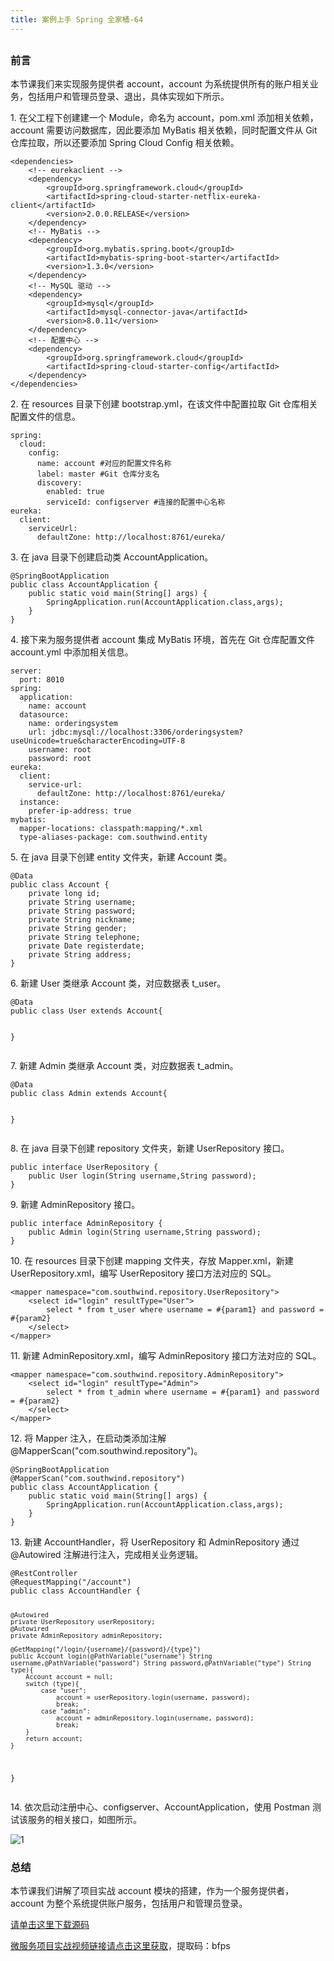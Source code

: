 ```yaml
---
title: 案例上手 Spring 全家桶-64
---
```

<article id="topicContainer" class="column_content"><h2 class="topic_title"></h2><div><h3 id="">前言</h3>
<p>本节课我们来实现服务提供者 account，account 为系统提供所有的账户相关业务，包括用户和管理员登录、退出，具体实现如下所示。</p>
<p>1. 在父工程下创建建一个 Module，命名为 account，pom.xml 添加相关依赖，account 需要访问数据库，因此要添加 MyBatis 相关依赖，同时配置文件从 Git 仓库拉取，所以还要添加 Spring Cloud Config 相关依赖。</p>
<pre><code class="xml language-xml">&lt;dependencies&gt;
    &lt;!-- eurekaclient --&gt;
    &lt;dependency&gt;
        &lt;groupId&gt;org.springframework.cloud&lt;/groupId&gt;
        &lt;artifactId&gt;spring-cloud-starter-netflix-eureka-client&lt;/artifactId&gt;
        &lt;version&gt;2.0.0.RELEASE&lt;/version&gt;
    &lt;/dependency&gt;
    &lt;!-- MyBatis --&gt;
    &lt;dependency&gt;
        &lt;groupId&gt;org.mybatis.spring.boot&lt;/groupId&gt;
        &lt;artifactId&gt;mybatis-spring-boot-starter&lt;/artifactId&gt;
        &lt;version&gt;1.3.0&lt;/version&gt;
    &lt;/dependency&gt;
    &lt;!-- MySQL 驱动 --&gt;
    &lt;dependency&gt;
        &lt;groupId&gt;mysql&lt;/groupId&gt;
        &lt;artifactId&gt;mysql-connector-java&lt;/artifactId&gt;
        &lt;version&gt;8.0.11&lt;/version&gt;
    &lt;/dependency&gt;
    &lt;!-- 配置中心 --&gt;
    &lt;dependency&gt;
        &lt;groupId&gt;org.springframework.cloud&lt;/groupId&gt;
        &lt;artifactId&gt;spring-cloud-starter-config&lt;/artifactId&gt;
    &lt;/dependency&gt;
&lt;/dependencies&gt;
</code></pre>
<p>2. 在 resources 目录下创建 bootstrap.yml，在该文件中配置拉取 Git 仓库相关配置文件的信息。</p>
<pre><code class="yaml language-yaml">spring:
  cloud:
    config:
      name: account #对应的配置文件名称
      label: master #Git 仓库分支名
      discovery:
        enabled: true
        serviceId: configserver #连接的配置中心名称
eureka:
  client:
    serviceUrl:
      defaultZone: http://localhost:8761/eureka/
</code></pre>
<p>3. 在 java 目录下创建启动类 AccountApplication。</p>
<pre><code class="java language-java">@SpringBootApplication
public class AccountApplication {
    public static void main(String[] args) {
        SpringApplication.run(AccountApplication.class,args);
    }
}
</code></pre>
<p>4. 接下来为服务提供者 account 集成 MyBatis 环境，首先在 Git 仓库配置文件 account.yml 中添加相关信息。</p>
<pre><code class="yaml language-yaml">server:
  port: 8010
spring:
  application:
    name: account
  datasource:
    name: orderingsystem
    url: jdbc:mysql://localhost:3306/orderingsystem?useUnicode=true&amp;characterEncoding=UTF-8
    username: root
    password: root
eureka:
  client:
    service-url:
      defaultZone: http://localhost:8761/eureka/
  instance:
    prefer-ip-address: true
mybatis:
  mapper-locations: classpath:mapping/*.xml
  type-aliases-package: com.southwind.entity
</code></pre>
<p>5. 在 java 目录下创建 entity 文件夹，新建 Account 类。</p>
<pre><code class="java language-java">@Data
public class Account {
    private long id;
    private String username;
    private String password;
    private String nickname;
    private String gender;
    private String telephone;
    private Date registerdate;
    private String address;
}
</code></pre>
<p>6. 新建 User 类继承 Account 类，对应数据表 t_user。</p>
<pre><code class="java language-java">@Data
public class User extends Account{

}
</code></pre>
<p>7. 新建 Admin 类继承 Account 类，对应数据表 t_admin。</p>
<pre><code class="java language-java">@Data
public class Admin extends Account{

}
</code></pre>
<p>8. 在 java 目录下创建 repository 文件夹，新建 UserRepository 接口。</p>
<pre><code class="java language-java">public interface UserRepository {
    public User login(String username,String password);
}
</code></pre>
<p>9. 新建 AdminRepository 接口。</p>
<pre><code class="java language-java">public interface AdminRepository {
    public Admin login(String username,String password);
}
</code></pre>
<p>10. 在 resources 目录下创建 mapping 文件夹，存放 Mapper.xml，新建 UserRepository.xml，编写 UserRepository 接口方法对应的 SQL。</p>
<pre><code class="xml language-xml">&lt;mapper namespace="com.southwind.repository.UserRepository"&gt;
    &lt;select id="login" resultType="User"&gt;
        select * from t_user where username = #{param1} and password = #{param2}
    &lt;/select&gt;
&lt;/mapper&gt;
</code></pre>
<p>11. 新建 AdminRepository.xml，编写 AdminRepository 接口方法对应的 SQL。</p>
<pre><code class="xml language-xml">&lt;mapper namespace="com.southwind.repository.AdminRepository"&gt;
    &lt;select id="login" resultType="Admin"&gt;
        select * from t_admin where username = #{param1} and password = #{param2}
    &lt;/select&gt;
&lt;/mapper&gt;
</code></pre>
<p>12. 将 Mapper 注入，在启动类添加注解 @MapperScan("com.southwind.repository")。</p>
<pre><code class="java language-java">@SpringBootApplication
@MapperScan("com.southwind.repository")
public class AccountApplication {
    public static void main(String[] args) {
        SpringApplication.run(AccountApplication.class,args);
    }
}
</code></pre>
<p>13. 新建 AccountHandler，将 UserRepository 和 AdminRepository 通过 @Autowired 注解进行注入，完成相关业务逻辑。</p>
<pre><code class="java language-java">@RestController
@RequestMapping("/account")
public class AccountHandler {

    @Autowired
    private UserRepository userRepository;
    @Autowired
    private AdminRepository adminRepository;

    @GetMapping("/login/{username}/{password}/{type}")
    public Account login(@PathVariable("username") String username,@PathVariable("password") String password,@PathVariable("type") String type){
        Account account = null;
        switch (type){
            case "user":
                account = userRepository.login(username, password);
                break;
            case "admin":
                account = adminRepository.login(username, password);
                break;
        }
        return account;
    }
}
</code></pre>
<p>14. 依次启动注册中心、configserver、AccountApplication，使用 Postman 测试该服务的相关接口，如图所示。</p>
<p><img src="https://images.gitbook.cn/84676cc0-dd55-11e9-9cc8-a572519b0723" alt="1" /></p>
<h3 id="-1">总结</h3>
<p>本节课我们讲解了项目实战 account 模块的搭建，作为一个服务提供者，account 为整个系统提供账户服务，包括用户和管理员登录。</p>
<p><a href="https://github.com/southwind9801/orderingsystem.git">请单击这里下载源码</a></p>
<p><a href="https://pan.baidu.com/s/1eheDU4XoN3BKuzocyIe0oA">微服务项目实战视频链接请点击这里获取</a>，提取码：bfps</p></div></article>